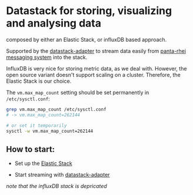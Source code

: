 # Datastack for storing, visualizing and analysing data

composed by either an Elastic Stack, or influxDB based approach.

Supported by the [datastack-adapter](https://github.com/iot-salzburg/dtz_datastack/tree/master/datastack-adapter)
to stream data easily from 
[panta-rhei messaging system](https://github.com/iot-salzburg/dtz_datastack/tree/master/elasticStack) into the stack.

InfluxDB is very nice for storing metric data, as we deal with.
However, the open source variant doesn't support scaling on a cluster.
Therefore, the Elastic Stack is our choice.


The `vm.max_map_count` setting should be set permanently 
in `/etc/sysctl.conf`:
```bash
grep vm.max_map_count /etc/sysctl.conf
# -> vm.max_map_count=262144

# or set it temporarily 
sysctl -w vm.max_map_count=262144
```


## How to start:

* Set up the [Elastic Stack](https://github.com/iot-salzburg/dtz_datastack/tree/master/elasticStack)

* Start streaming with [datastack-adapter](https://github.com/iot-salzburg/dtz_datastack/tree/master/datastack-adapter)


*note that the influxDB stack is depricated*

